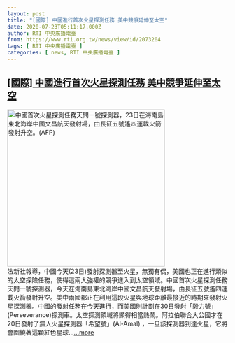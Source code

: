 ```yaml
---
layout: post
title: "[國際] 中國進行首次火星探測任務 美中競爭延伸至太空"
date: 2020-07-23T05:11:17.000Z
author: RTI 中央廣播電臺
from: https://www.rti.org.tw/news/view/id/2073204
tags: [ RTI 中央廣播電臺 ]
categories: [ news, RTI 中央廣播電臺 ]
---
```

<!--1595481077000-->
[[國際] 中國進行首次火星探測任務 美中競爭延伸至太空](https://www.rti.org.tw/news/view/id/2073204)
------

<div>
<img src="https://static.rti.org.tw/assets/thumbnails/2020/07/23/7823b8852ce370f60b70b5ed5712b86e.jpg" width="360" alt="中國首次火星探測任務天問一號探測器，23日在海南島東北海岸中國文昌航天發射場，由長征五號遙四運載火箭發射升空。(AFP)" title="中國首次火星探測任務天問一號探測器，23日在海南島東北海岸中國文昌航天發射場，由長征五號遙四運載火箭發射升空。(AFP)"><br>法新社報導，中國今天(23日)發射探測器至火星，無獨有偶，美國也正在進行類似的太空探險任務，使得這兩大強權的競爭進入到太空領域。中國首次火星探測任務天問一號探測器，今天在海南島東北海岸中國文昌航天發射場，由長征五號遙四運載火箭發射升空。美中兩國都正在利用這段火星與地球距離最接近的時期來發射火星探測器。中國的發射任務在今天進行，而美國則計劃在30日發射「毅力號」(Perseverance)探測車。太空探測領域將顯得相當熱鬧。阿拉伯聯合大公國才在20日發射了無人火星探測器「希望號」(Al-Amal)&nbsp;，一旦該探測器到達火星，它將會圍繞著這顆紅色星球...<a target="_blank" href="https://www.rti.org.tw/news/view/id/2073204">...more</a>
</div>
